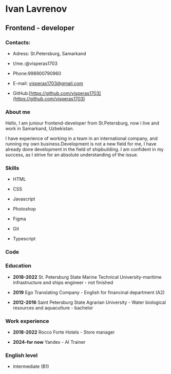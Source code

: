 # Ivan Lavrenov #

## Frontend - developer ##

### Contacts: ###

+ Adress: St.Petersburg, Samarkand

+ t/me.:@visperas1703

+ Phone:998900790960

+ E-mail: visperas1703@gmail.com

+ GitHub:[https://github.com/visperas1703](https://github.com/visperas1703)

  

### About me ###

Hello, I am juniour frontend-developer from St.Petersburg, now i live and work in Samarkand, Uzbekistan.

I have experience of working in a team in an international company, and running my own business.Development is not a new field for me, I have already done development in the field of shipbuilding. I am confident in my success, as I strive for an absolute understanding of the issue.

  

### Skills ###

+ HTML

+ CSS

+ Javascript

+ Photoshop

+ Figma

+ Git

+ Typescript

  

### Code ###

  

### Education ###

+  **2018-2022**
St. Petersburg State Marine Technical University-maritime infrastructure and ships engineer - not finished

+  **2019**
Ego Translating Company - English for financinal department (A2)

+  **2012-2016**
Saint Petersburg State Agrarian University - Water biological resources and aquaculture - bachelor

  

### Work experience ###

+  **2018-2022**
Rocco Forte Hotels - Store manager

+  **2024-for now**
Yandex - AI Trainer

  

### English level ###
+ Intermediate (B1)